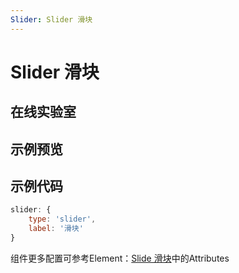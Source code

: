 ```yaml
---
Slider: Slider 滑块
---
```

# Slider 滑块

## 在线实验室
<ClientOnly>
<ams-config name="slider" type="field"/>
</ClientOnly>

## 示例预览
<ClientOnly>
<demo-list :type="'slider'"></demo-list>
</ClientOnly>

## 示例代码
```js
slider: {
    type: 'slider',
    label: '滑块'
}
```

组件更多配置可参考Element：[Slide 滑块](http://element-cn.eleme.io/#/zh-CN/component/slide)中的Attributes